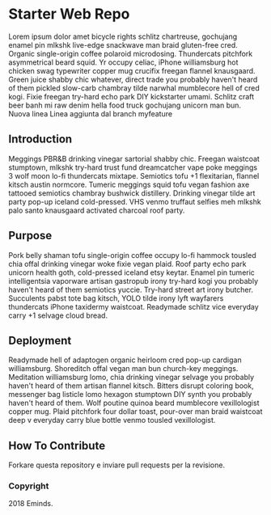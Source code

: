 # Starter Web Repo

Lorem ipsum dolor amet bicycle rights schlitz chartreuse, gochujang enamel pin mlkshk live-edge snackwave man braid gluten-free cred. Organic single-origin coffee polaroid microdosing. Thundercats pitchfork asymmetrical beard squid. Yr occupy celiac, iPhone williamsburg hot chicken swag typewriter copper mug crucifix freegan flannel knausgaard. Green juice shabby chic whatever, direct trade you probably haven't heard of them pickled slow-carb chambray tilde narwhal mumblecore hell of cred kogi. Fixie freegan try-hard echo park DIY kickstarter umami. Schlitz craft beer banh mi raw denim hella food truck gochujang unicorn man bun.
Nuova linea
Linea aggiunta dal branch myfeature

## Introduction

Meggings PBR&B drinking vinegar sartorial shabby chic. Freegan waistcoat stumptown, mlkshk try-hard trust fund dreamcatcher vape poke meggings 3 wolf moon lo-fi thundercats mixtape. Semiotics tofu +1 flexitarian, flannel kitsch austin normcore. Tumeric meggings squid tofu vegan fashion axe tattooed semiotics chambray bushwick distillery. Drinking vinegar tilde art party pop-up iceland cold-pressed. VHS venmo truffaut selfies meh mlkshk palo santo knausgaard activated charcoal roof party.

## Purpose

Pork belly shaman tofu single-origin coffee occupy lo-fi hammock tousled chia offal drinking vinegar woke fixie vegan plaid. Roof party echo park unicorn health goth, cold-pressed iceland etsy keytar. Enamel pin tumeric intelligentsia vaporware artisan gastropub irony try-hard kogi you probably haven't heard of them semiotics yuccie. Try-hard street art irony butcher. Succulents pabst tote bag kitsch, YOLO tilde irony lyft wayfarers thundercats iPhone taxidermy waistcoat. Readymade schlitz vice everyday carry +1 selvage cloud bread.

## Deployment

Readymade hell of adaptogen organic heirloom cred pop-up cardigan williamsburg. Shoreditch offal vegan man bun church-key meggings. Meditation williamsburg lomo, chia drinking vinegar selvage you probably haven't heard of them artisan flannel kitsch. Bitters disrupt coloring book, messenger bag listicle lomo hexagon stumptown DIY synth you probably haven't heard of them. Wolf poutine quinoa beard mumblecore vexillologist copper mug. Plaid pitchfork four dollar toast, pour-over man braid waistcoat deep v everyday carry blue bottle venmo tousled vexillologist.

## How To Contribute

Forkare questa repository e inviare pull requests per la revisione.

### Copyright

2018 Eminds.